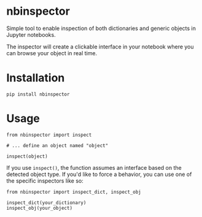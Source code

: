 # nbinspector
Simple tool to enable inspection of both dictionaries and generic objects in Jupyter notebooks.

The inspector will create a clickable interface in your notebook where you can browse your object in real time.

# Installation
```
pip install nbinspector
```

# Usage
```
from nbinspector import inspect

# ... define an object named "object"

inspect(object)
```

If you use `inspect()`, the function assumes an interface based on the detected object type. If you'd like to force a behavior, you can use one of the specific inspectors like so:
```
from nbinspector import inspect_dict, inspect_obj

inspect_dict(your_dictionary)
inspect_obj(your_object)
```


